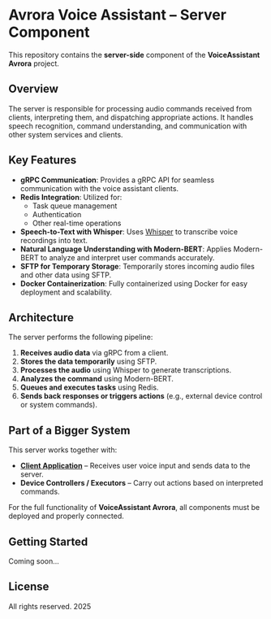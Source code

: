 # Avrora Voice Assistant – Server Component

This repository contains the **server-side** component of the **VoiceAssistant Avrora** project.

## Overview

The server is responsible for processing audio commands received from clients, interpreting them, and dispatching appropriate actions. It handles speech recognition, command understanding, and communication with other system services and clients.

## Key Features

- **gRPC Communication**: Provides a gRPC API for seamless communication with the voice assistant clients.
- **Redis Integration**: Utilized for:
  - Task queue management
  - Authentication
  - Other real-time operations
- **Speech-to-Text with Whisper**: Uses [Whisper](https://github.com/openai/whisper) to transcribe voice recordings into text.
- **Natural Language Understanding with Modern-BERT**: Applies Modern-BERT to analyze and interpret user commands accurately.
- **SFTP for Temporary Storage**: Temporarily stores incoming audio files and other data using SFTP.
- **Docker Containerization**: Fully containerized using Docker for easy deployment and scalability.

## Architecture

The server performs the following pipeline:

1. **Receives audio data** via gRPC from a client.
2. **Stores the data temporarily** using SFTP.
3. **Processes the audio** using Whisper to generate transcriptions.
4. **Analyzes the command** using Modern-BERT.
5. **Queues and executes tasks** using Redis.
6. **Sends back responses or triggers actions** (e.g., external device control or system commands).

## Part of a Bigger System

This server works together with:

- [**Client Application**](https://github.com/Speed-Fire/VoiceAssistant-Avrora-Client) – Receives user voice input and sends data to the server.
- **Device Controllers / Executors** – Carry out actions based on interpreted commands.

For the full functionality of **VoiceAssistant Avrora**, all components must be deployed and properly connected.

## Getting Started

Coming soon...

## License

All rights reserved. 2025
